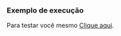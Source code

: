 ### Exemplo de execução

Para testar você mesmo [Clique aqui](https://kazuto-neves.github.io/Desafios-dio-js.io/Web-Html/ExerciciosJS/Comparador_de_Valores/index.html).